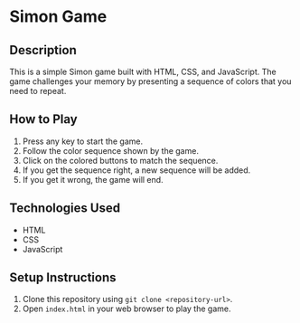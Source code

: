 # Simon Game

## Description
This is a simple Simon game built with HTML, CSS, and JavaScript. The game challenges your memory by presenting a sequence of colors that you need to repeat.

## How to Play
1. Press any key to start the game.
2. Follow the color sequence shown by the game.
3. Click on the colored buttons to match the sequence.
4. If you get the sequence right, a new sequence will be added.
5. If you get it wrong, the game will end.

## Technologies Used
- HTML
- CSS
- JavaScript

## Setup Instructions
1. Clone this repository using `git clone <repository-url>`.
2. Open `index.html` in your web browser to play the game.
